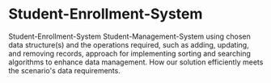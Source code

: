 # Student-Enrollment-System
Student-Enrollment-System Student-Management-System using chosen data structure(s) and the operations required, such as adding, updating, and removing records, approach for implementing sorting and searching algorithms to enhance data management. How our solution efficiently meets the scenario's data requirements.
